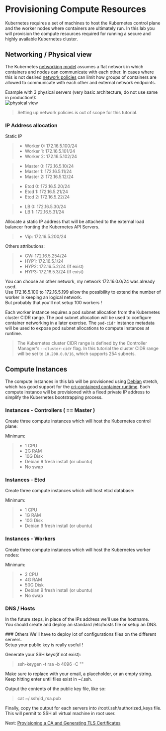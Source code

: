 # Provisioning Compute Resources

Kubernetes requires a set of machines to host the Kubernetes control plane and the worker nodes where containers are ultimately run. 
In this lab you will provision the compute resources required for running a secure and highly available Kubernetes cluster.


## Networking / Physical view

The Kubernetes [networking model](https://kubernetes.io/docs/concepts/cluster-administration/networking/#kubernetes-model) assumes a flat network in which containers and nodes can communicate with each other. In cases where this is not desired [network policies](https://kubernetes.io/docs/concepts/services-networking/network-policies/) can limit how groups of containers are allowed to communicate with each other and external network endpoints.

Example with 3 physical servers (very basic architecture, do not use same in production!):  
![physical view](https://github.com/ThomasGsp/kubernetes-the-hard-way_Independent-Solutions/blob/master/img/physical_view.png)

> Setting up network policies is out of scope for this tutorial.


###  IP Address allocation

Static IP
> - Worker 0: 172.16.5.100/24
> - Worker 1: 172.16.5.101/24
> - Worker 2: 172.16.5.102/24

> - Master 0: 172.16.5.10/24
> - Master 1: 172.16.5.11/24
> - Master 2: 172.16.5.12/24

> - Etcd 0: 172.16.5.20/24
> - Etcd 1: 172.16.5.21/24
> - Etcd 2: 172.16.5.22/24
 
> - LB 0: 172.16.5.30/24
> - LB 1: 172.16.5.31/24

Allocate a static IP address that will be attached to the external load balancer fronting the Kubernetes API Servers.
> - Vip: 172.16.5.200/24

Others attributions:
> - GW: 172.16.5.254/24
> - HYP1:  172.16.5.1/24
> - HYP2:  172.16.5.2/24 (If exist)
> - HYP3:  172.16.5.3/24 (If exist)

You can choose an other network, my network 172.16.0.0/24 was already used.  
Use 172.16.5.100 to 172.16.5.199 allow the possibility to extend the number of worker in keeping an logical network.  
But probably that you'll not setup 100 workers !

Each worker instance requires a pod subnet allocation from the Kubernetes cluster CIDR range.
The pod subnet allocation will be used to configure container networking in a later exercise. 
The `pod-cidr` instance metadata will be used to expose pod subnet allocations to compute instances at runtime.

> The Kubernetes cluster CIDR range is defined by the Controller Manager's `--cluster-cidr` flag. In this tutorial the cluster CIDR range will be set to `10.200.0.0/16`, which supports 254 subnets.


## Compute Instances
The compute instances in this lab will be provisioned using [Debian](https://www.debian.org) stretch, 
which has good support for the [cri-containerd container runtime](https://github.com/containerd/cri-containerd). 
Each compute instance will be provisioned with a fixed private IP address to simplify the Kubernetes bootstrapping process.

### Instances - Controllers ( == Master )
Create three compute instances which will host the Kubernetes control plane:

Minimum:
> - 1 CPU
> - 2G RAM
> - 10G Disk
> - Debian 9 fresh install (or ubuntu)
> - No swap

### Instances - Etcd

Create three compute instances which will host etcd database:

Minimum:
> - 1 CPU
> - 1G RAM
> - 10G Disk
> - Debian 9 fresh install (or ubuntu)


### Instances - Workers

Create three compute instances which will host the Kubernetes worker nodes:

Minimum:
> - 2 CPU
> - 4G RAM
> - 50G Disk
> - Debian 9 fresh install (or ubuntu)
> - No swap 

### DNS / Hosts
In the future steps, in place of the IPs address we'll use the hostname.  
You should create and deploy an standard /etc/hosts file or setup an DNS.

### Others
We'll have to deploy lot of configurations files on the different servers.  
Setup your public key is really useful !

Generate your SSH keys(if not exist):
> ssh-keygen -t rsa -b 4096 -C "<email>"

Make sure to replace <email> with your email, a placeholder, or an empty string.
Keep hitting enter until files exist in ~/.ssh.

Output the contents of the public key file, like so:
> cat ~/.ssh/id_rsa.pub

Finally, copy the output for each servers into /root/.ssh/authorized_keys file.
This will permit to SSH all virtual machine in root user.


Next: [Provisioning a CA and Generating TLS Certificates](04-certificate-authority.md)
